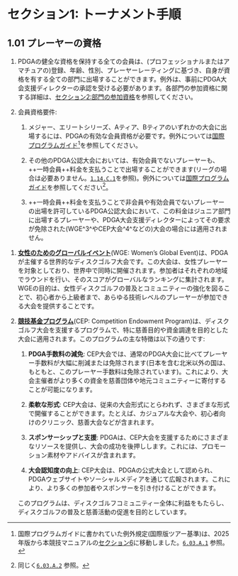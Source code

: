 # セクション1: トーナメント手順

## 1.01 プレーヤーの資格

1. PDGAの健全な資格を保持する全ての会員は、(プロフェッショナルまたはアマチュアの)登録、年齢、性別、プレーヤーレーティングに基づき、自身が資格を有する全ての部門に出場することができます。例外は、事前にPDGA大会支援ディレクターの承認を受ける必要があります。各部門の参加資格に関する詳細は、[セクション2:部門の参加資格](#セクション2-部門の参加資格)を参照してください。

1. 会員資格要件:

    1. メジャー、エリートシリーズ、Aティア、Bティアのいずれかの大会に出場するには、PDGAの有効な会員資格が必要です。例外については[国際プログラムガイド](dgj/programguid)[^1.01.1]を参照してください。

    1. その他のPDGA公認大会においては、有効会員でないプレーヤーも、++一時会員++料金を支払うことで出場することができます(リーグの場合は必要ありません。[`1.14.C.1`](#リーグ)を参照)。例外については[国際プログラムガイド](dgj/programguid)を参照してください[^1.01.2]。

    1. ++一時会員++料金を支払うことで非会員や有効会員でないプレーヤーの出場を許可しているPDGA公認大会において、この料金はジュニア部門に出場するプレーヤーや、PDGA大会支援ディレクターによってその要求が免除された(WGE^3^やCEP大会^4^などの)大会の場合には適用されません。

[^1.01.1]: 国際プログラムガイドに書かれていた例外規定(国際版ツアー基準)は、2025年版から本競技マニュアルの[セクション6](#セクション6-国際的な差異および例外)に移動しました。[`6.03.A.1`](#ディスクゴルフ競技マニュアルとの差異) 参照。

[^1.01.2]: 同じく[`6.03.A.2`](#ディスクゴルフ競技マニュアルとの差異) 参照。

1. [**女性のためのグローバルイベント**](https://www.pdga.com/women/global-event)(WGE: Women’s Global Event)は、PDGAが主催する世界的なディスクゴルフ大会です。この大会は、女性プレーヤーを対象としており、世界中で同時に開催されます。参加者はそれぞれの地域でラウンドを行い、そのスコアがグローバルなランキングに集計されます。WGEの目的は、女性ディスクゴルフの普及とコミュニティーの強化を図ることで、初心者から上級者まで、あらゆる技術レベルのプレーヤーが参加できる大会を提供することです。

1. [**競技基金プログラム**](https://www.pdga.com/td/pdga-competition-endowment-program)(CEP: Competition Endowment Program)は、ディスクゴルフ大会を支援するプログラムで、特に慈善目的や資金調達を目的とした大会に適用されます。このプログラムの主な特徴は以下の通りです:

    1. **PDGA手数料の減免**: CEP大会では、通常のPDGA大会に比べてプレーヤー手数料が大幅に削減または免除されます(日本を含む北米以外の国は、もともと、このプレーヤー手数料は免除されています)。これにより、大会主催者がより多くの資金を慈善団体や地元コミュニティーに寄付することが可能になります。

    2. **柔軟な形式**: CEP大会は、従来の大会形式にとらわれず、さまざまな形式で開催することができます。たとえば、カジュアルな大会や、初心者向けのクリニック、慈善大会などが含まれます。

    3. **スポンサーシップと支援**: PDGAは、CEP大会を支援するためにさまざまなリソースを提供し、大会の成功を後押しします。これには、プロモーション素材やアドバイスが含まれます。

    4. **大会認知度の向上**: CEP大会は、PDGAの公式大会として認められ、PDGAウェブサイトやソーシャルメディアを通じて広報されます。これにより、より多くの参加者やスポンサーを引き付けることができます。

    このプログラムは、ディスクゴルフコミュニティー全体に利益をもたらし、ディスクゴルフの普及と慈善活動の促進を目的としています。
